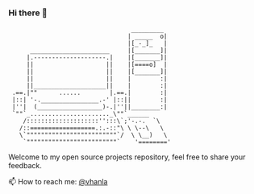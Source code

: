 ### Hi there 👋
```
                                  _________
                                 | _____  o|
                                 |[_-_]_   |
      ______________________     |[_______]|
     |.--------------------.|    |[_______]|
     ||                    ||    |[====o]  |
     ||                    ||    |[_______]|
     ||                    ||    |        :|
     ||____________________||    |        :|
 .==.|""      ......        |.==.|        :|
 |::| '-.________________.-' |::||        :|
 |''|  (__________________)-.|''||________:|
 `""`_......................_\""`______
    /::::::::::::::::::::'':::\`;'-.-.  `\
   /::==================.:.-::"\ \ \--\   \
   \`"""""""""""""""""""""""""`/  \ \__)   \
    `"""""""""""""""""""""""""`    '========'
```
Welcome to my open source projects repository, feel free to share your feedback.
<!--
**vhanla/vhanla** is a ✨ _special_ ✨ repository because its `README.md` (this file) appears on your GitHub profile.

Here are some ideas to get you started:

- 🔭 I’m currently working on ...
- 🌱 I’m currently learning ...
- 👯 I’m looking to collaborate on ...
- 🤔 I’m looking for help with ...
- 💬 Ask me about ...
- 📫 How to reach me: ...
- 😄 Pronouns: ...
- ⚡ Fun fact: ...
-->
📫 How to reach me: [@vhanla](https://twitter.com/vhanla)
